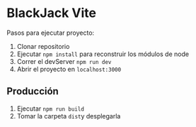 # BlackJack Vite

Pasos para ejecutar proyecto:

1. Clonar repositorio
2. Ejecutar ```npm install``` para reconstruir los módulos de node
3. Correr el devServer ```npm run dev```
4. Abrir el proyecto en ```localhost:3000```

## Producción

1. Ejecutar ```npm run build```
2. Tomar la carpeta ```dist```y desplegarla